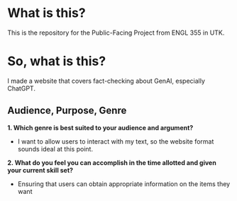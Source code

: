 # What is this?
This is the repository for the Public-Facing Project from ENGL 355 in UTK.

# So, what is this?
I made a website that covers fact-checking about GenAI, especially ChatGPT.

## Audience, Purpose, Genre
**1. Which genre is best suited to your audience and argument?**
  - I want to allow users to interact with my text, so the website format sounds ideal at this point.

**2. What do you feel you can accomplish in the time allotted and given your current skill set?**
  - Ensuring that users can obtain appropriate information on the items they want
